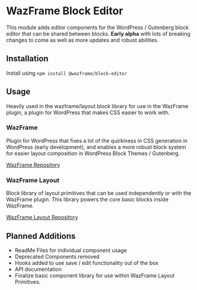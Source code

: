 # WazFrame Block Editor

This module adds editor components for the WordPress / Gutenberg block editor that
can be shared between blocks. **Early alpha** with lots of breaking changes to come as
well as more updates and robust abilities.

## Installation

Install using `npm install @wazframe/block-editor`

## Usage

Heavily used in the wazframe/layout block library for use in the WazFrame plugin, a plugin for WordPress that makes CSS easier to work with.

### WazFrame 

Plugin for WordPress that fixes a lot of the quirkiness in CSS generation in WordPress (early development), and
enables a more robust block system for easier layout composition in WordPress Block Themes / Gutenberg.

[WazFrame Repository](https://github.com/fwazeter/WazFrame)

### WazFrame Layout

Block library of layout primitives that can be used independently or with the WazFrame plugin. This library
powers the core basic blocks inside WazFrame.

[WazFrame Layout Repository](https://github.com/fwazeter/wazframe-layout)

## Planned Additions

* ReadMe Files for individual component usage
* Deprecated Components removed
* Hooks added to use save / edit functionality out of the box
* API documentation
* Finalize basic component library for use within WazFrame Layout Primitives.